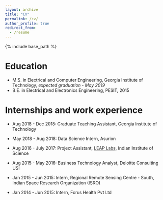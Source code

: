 ```yaml
---
layout: archive
title: "CV"
permalink: /cv/
author_profile: true
redirect_from:
  - /resume
---
```


{% include base_path %}

Education
======
* M.S. in Electrical and Computer Engineering, Georgia Institute of Technology, *expected graduation - May 2019*
* B.E. in Electrical and Electronics Engineering, PESIT, 2015

Internships and work experience
======
* Aug 2018 - Dec 2018: Graduate Teaching Assistant,  Georgia Institute of Technology

* May 2018 - Aug 2018: Data Science Intern, Asurion

* Aug 2016 - July 2017: Project Assistant, [LEAP Labs](http://leap.ee.iisc.ac.in/), Indian Institute of Science

* Aug 2015 - May 2016: Business Technology Analyst, Deloitte Consulting USI

* Jan 2015 - Jun 2015: Intern, Regional Remote Sensing Centre - South, Indian Space Research Organization (ISRO)

* Jan 2014 - Jun 2015: Intern, Forus Health Pvt Ltd

  
<!-- Publications
======
  <ul>{% for post in site.publications %}
    {% include archive-single-cv.html %}
  {% endfor %}</ul>
   -->
